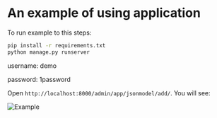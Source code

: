 # An example of using application

To run example to this steps:

```bash
pip install -r requirements.txt
python manage.py runserver
```

username: demo

password: 1password

Open `http://localhost:8000/admin/app/jsonmodel/add/`. You will see:

![Example](example.png)
